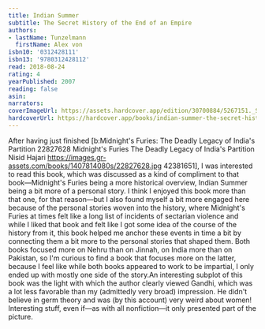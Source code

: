 ```yaml
---
title: Indian Summer
subtitle: The Secret History of the End of an Empire
authors:
- lastName: Tunzelmann
  firstName: Alex von
isbn10: '0312428111'
isbn13: '9780312428112'
read: 2018-08-24
rating: 4
yearPublished: 2007
reading: false
asin:
narrators:
coverImageUrl: https://assets.hardcover.app/edition/30700884/5267151._SX98_.jpg
hardcoverUrl: https://hardcover.app/books/indian-summer-the-secret-history-of-the-end-of-an-empire/editions/30700884
---
```

After having just finished [b:Midnight's Furies: The Deadly Legacy of India's Partition
22827628
Midnight's Furies  The Deadly Legacy of India's Partition
Nisid Hajari
https://images.gr-assets.com/books/1407814080s/22827628.jpg
42381651], I was interested to read this book, which was discussed as a kind of compliment to that book—Midnight's Furies being a more historical overview, Indian Summer being a bit more of a personal story. I think I enjoyed this book more than that one, for that reason—but I also found myself a bit more engaged here because of the personal stories woven into the history, where Midnight's Furies at times felt like a long list of incidents of sectarian violence and while I liked that book and felt like I got some idea of the course of the history from it, this book helped me anchor these events in time a bit by connecting them a bit more to the personal stories that shaped them. Both books focused more on Nehru than on Jinnah, on India more than on Pakistan, so I'm curious to find a book that focuses more on the latter, because I feel like while both books appeared to work to be impartial, I only ended up with mostly one side of the story.An interesting subplot of this book was the light with which the author clearly viewed Gandhi, which was a lot less favorable than my (admittedly very broad) impression. He didn't believe in germ theory and was (by this account) very weird about women! Interesting stuff, even if—as with all nonfiction—it only presented part of the picture.
